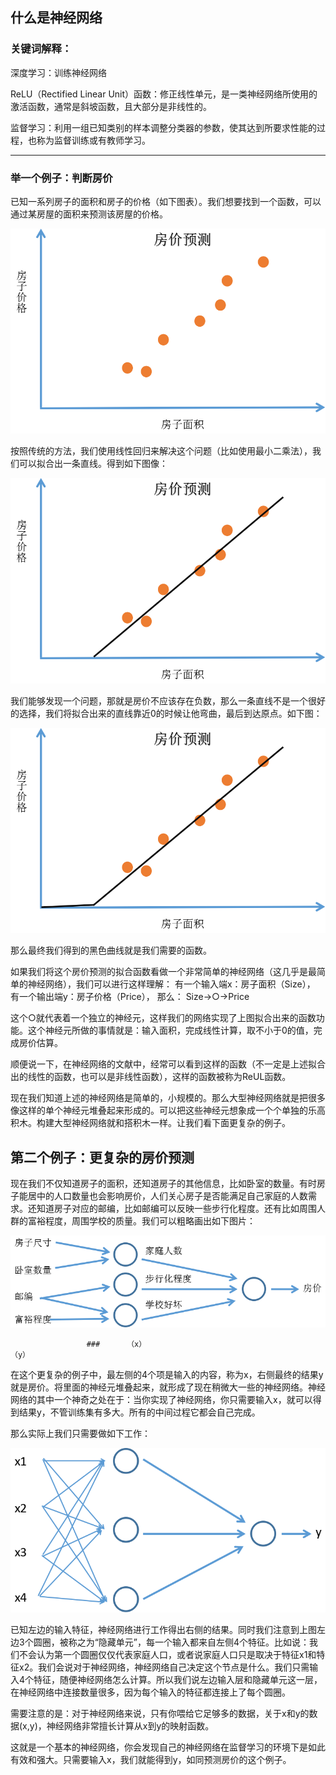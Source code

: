 ## 什么是神经网络

### 关键词解释：

深度学习：训练神经网络

ReLU（Rectified Linear Unit）函数：修正线性单元，是一类神经网络所使用的激活函数，通常是斜坡函数，且大部分是非线性的。

监督学习：利用一组已知类别的样本调整分类器的参数，使其达到所要求性能的过程，也称为监督训练或有教师学习。

---



### 举一个例子：判断房价

已知一系列房子的面积和房子的价格（如下图表）。我们想要找到一个函数，可以通过某房屋的面积来预测该房屋的价格。

![1.1.1](../img/1.1.1.png)



按照传统的方法，我们使用线性回归来解决这个问题（比如使用最小二乘法），我们可以拟合出一条直线。得到如下图像：

![1.1.1](../img/1.1.2.png)

我们能够发现一个问题，那就是房价不应该存在负数，那么一条直线不是一个很好的选择，我们将拟合出来的直线靠近0的时候让他弯曲，最后到达原点。如下图：

![1.1.1](../img/1.1.3.png)

那么最终我们得到的黑色曲线就是我们需要的函数。

如果我们将这个房价预测的拟合函数看做一个非常简单的神经网络（这几乎是最简单的神经网络），我们可以进行这样理解：
有一个输入端x：房子面积（Size），
有一个输出端y：房子价格（Price），
那么：
Size→○→Price

这个○就代表着一个独立的神经元，这样我们的网络实现了上图拟合出来的函数功能。这个神经元所做的事情就是：输入面积，完成线性计算，取不小于0的值，完成房价估算。

顺便说一下，在神经网络的文献中，经常可以看到这样的函数（不一定是上述拟合出的线性的函数，也可以是非线性函数），这样的函数被称为ReUL函数。

现在我们知道上述的神经网络是简单的，小规模的。那么大型神经网络就是把很多像这样的单个神经元堆叠起来形成的。可以把这些神经元想象成一个个单独的乐高积木。构建大型神经网络就和搭积木一样。让我们看下面更复杂的例子。



## 第二个例子：更复杂的房价预测

现在我们不仅知道房子的面积，还知道房子的其他信息，比如卧室的数量。有时房子能居中的人口数量也会影响房价，人们关心房子是否能满足自己家庭的人数需求。还知道房子对应的邮编，比如邮编可以反映一些步行化程度。还有比如周围人群的富裕程度，周围学校的质量。我们可以粗略画出如下图片：

![1.1.1](../img/1.1.4.png)

                     ###      （x）                                                                                                      （y）

在这个更复杂的例子中，最左侧的4个项是输入的内容，称为x，右侧最终的结果y就是房价。将里面的神经元堆叠起来，就形成了现在稍微大一些的神经网络。神经网络的其中一个神奇之处在于：当你实现了神经网络，你只需要输入x，就可以得到结果y，不管训练集有多大。所有的中间过程它都会自己完成。

那么实际上我们只需要做如下工作：

![1.1.1](../img/1.1.5.png)

已知左边的输入特征，神经网络进行工作得出右侧的结果。同时我们注意到上图左边3个圆圈，被称之为“隐藏单元”，每一个输入都来自左侧4个特征。比如说：我们不会认为第一个圆圈仅仅代表家庭人口，或者说家庭人口只是取决于特征x1和特征x2。我们会说对于神经网络，神经网络自己决定这个节点是什么。我们只需输入4个特征，随便神经网络怎么计算。所以我们说左边输入层和隐藏单元这一层，在神经网络中连接数量很多，因为每个输入的特征都连接上了每个圆圈。

需要注意的是：对于神经网络来说，只有你喂给它足够多的数据，关于x和y的数据(x,y)，神经网络非常擅长计算从x到y的映射函数。

这就是一个基本的神经网络，你会发现自己的神经网络在监督学习的环境下是如此有效和强大。只需要输入x，我们就能得到y，如同预测房价的这个例子。